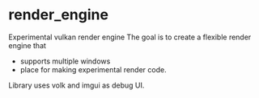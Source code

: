 # render_engine
Experimental vulkan render engine
The goal is to create a flexible render engine that 
 - supports multiple windows
 - place for making experimental render code.

Library uses volk and imgui as debug UI.
